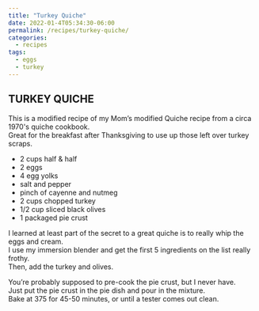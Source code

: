 ```yaml
---
title: "Turkey Quiche"
date: 2022-01-4T05:34:30-06:00
permalink: /recipes/turkey-quiche/
categories:
  - recipes
tags:
  - eggs
  - turkey
---
```

## TURKEY QUICHE
This is a modified recipe of my Mom’s modified Quiche recipe from a circa 1970's quiche cookbook.  
Great for the breakfast after Thanksgiving to use up those left over turkey scraps.

- 2 cups half & half
- 2 eggs
- 4 egg yolks
- salt and pepper
- pinch of cayenne and nutmeg
- 2 cups chopped turkey
- 1/2 cup sliced black olives
- 1 packaged pie crust

I learned at least part of the secret to a great quiche is to really whip the eggs and cream.  
I use my immersion blender and get the first 5 ingredients on the list really frothy.  
Then, add the turkey and olives.

You’re probably supposed to pre-cook the pie crust, but I never have.  
Just put the pie crust in the pie dish and pour in the mixture.  
Bake at 375 for 45-50 minutes, or until a tester comes out clean.
